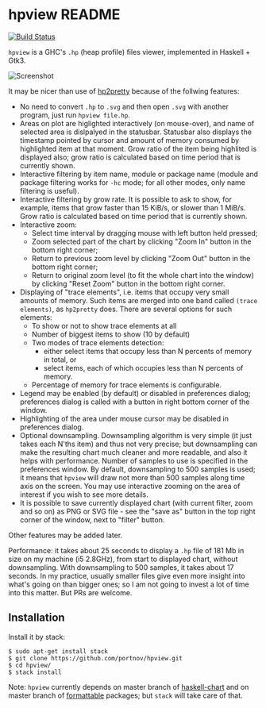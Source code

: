 hpview README
=============

[![Build Status](https://travis-ci.org/portnov/hpview.svg?branch=master)](https://travis-ci.org/portnov/hpview)

`hpview` is a GHC's `.hp` (heap profile) files viewer, implemented in Haskell + Gtk3.

![Screenshot](https://user-images.githubusercontent.com/284644/63450688-f7cd3680-c45b-11e9-900a-245bfa9cb444.png)

It may be nicer than use of [hp2pretty][1] because of the follwing features:

* No need to convert `.hp` to `.svg` and then open `.svg` with another program,
  just run `hpview file.hp`.
* Areas on plot are higlighted interactively (on mouse-over), and name of
  selected area is dislpalyed in the statusbar. Statusbar also displays the
  timestamp pointed by cursor and amount of memory consumed by highlighted item
  at that moment. Grow ratio of the item being highlited is displayed also; 
  grow ratio is calculated based on time period that is currently shown.
* Interactive filtering by item name, module or package name (module and
  package filtering works for `-hc` mode; for all other modes, only name
  filtering is useful).
* Interactive filtering by grow rate. It is possible to ask to show, for example,
  items that grow faster than 15 KiB/s, or slower than 1 MiB/s. Grow ratio is
  calculated based on time period that is currently shown.
* Interactive zoom:
  * Select time interval by dragging mouse with left button held pressed;
  * Zoom selected part of the chart by clicking "Zoom In" button in the bottom
    right corner;
  * Return to previous zoom level by clicking "Zoom Out" button in the bottom
    right corner;
  * Return to original zoom level (to fit the whole chart into the window) by
    clicking "Reset Zoom" button in the bottom right corner.
* Displaying of "trace elements", i.e. items that occupy very small amounts of
  memory. Such items are merged into one band called `(trace elements)`, as
  `hp2pretty` does. There are several options for such elements:
  * To show or not to show trace elements at all
  * Number of biggest items to show (10 by default)
  * Two modes of trace elements detection:
    * either select items that occupy less than N percents of memory in total, or
    * select items, each of which occupies less than N percents of memory.
  * Percentage of memory for trace elements is configurable.
* Legend may be enabled (by default) or disabled in preferences dialog;
  preferences dialog is called with a button in right bottom corner of the
  window.
* Highlighting of the area under mouse cursor may be disabled in preferences dialog.
* Optional downsampling. Downsampling algorithm is very simple (it just takes
  each N'ths item) and thus not very precise; but downsampling can make the
  resulting chart much cleaner and more readable, and also it helps with
  performance. Number of samples to use is specified in the preferences window.
  By default, downsampling to 500 samples is used; it means that `hpview` will
  draw not more than 500 samples along time axis on the screen. You may use
  interactive zooming on the area of interest if you wish to see more details.
* It is possible to save currently displayed chart (with current filter, zoom
  and so on) as PNG or SVG file - see the "save as" button in the top right corner
  of the window, next to "filter" button.

Other features may be added later.

Performance: it takes about 25 seconds to display a `.hp` file of 181 Mb in
size on my machine (i5 2.8GHz), from start to displayed chart, without
downsampling. With downsampling to 500 samples, it takes about 17 seconds. In
my practice, usually smaller files give even more insight into what's going on
than bigger ones; so I am not going to invest a lot of time into this matter.
But PRs are welcome.

Installation
------------

Install it by stack:

```
$ sudo apt-get install stack
$ git clone https://github.com/portnov/hpview.git
$ cd hpview/
$ stack install
```

Note: `hpview` currently depends on master branch of [haskell-chart][2] and on
master branch of [formattable][3] packages; but `stack` will take care of that.

[1]: http://hackage.haskell.org/package/hp2pretty
[2]: https://github.com/timbod7/haskell-chart
[3]: https://github.com/portnov/formattable

